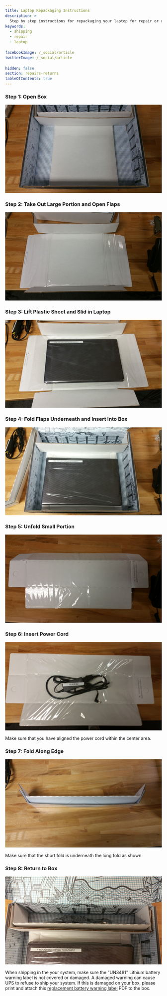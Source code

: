 ```yaml
---
title: Laptop Repackaging Instructions
description: >
  Step by step instructions for repackaging your laptop for repair or return
keywords:
  - shipping
  - repair
  - laptop

facebookImage: /_social/article
twitterImage: /_social/article

hidden: false
section: repairs-returns
tableOfContents: true
---
```


### Step 1: Open Box

![Step 1](/images/reboxing/Step1.jpg)

### Step 2: Take Out Large Portion and Open Flaps

![Step 2](/images/reboxing/Step2.jpg)

### Step 3: Lift Plastic Sheet and Slid in Laptop

![Step 3](/images/reboxing/Step3.jpg)

### Step 4: Fold Flaps Underneath and Insert Into Box

![Step 4](/images/reboxing/Step4.jpg)

### Step 5: Unfold Small Portion

![Step 5](/images/reboxing/Step5.jpg)

### Step 6: Insert Power Cord

![Step 6](/images/reboxing/Step6.jpg)

Make sure that you have aligned the power cord within the center area.

### Step 7: Fold Along Edge

![Step 7](/images/reboxing/Step7.jpg)

Make sure that the short fold is underneath the long fold as shown.

### Step 8: Return to Box

![Step 8](/images/reboxing/Step8.jpg)

When shipping in the your system, make sure the "UN3481" Lithium battery warning label is not covered or damaged. A damaged warning can cause UPS to refuse to ship your system. If this is damaged on your box, please print and attach this [replacement battery warning label](/images/reboxing/Li-Battery-Label-UN3481.pdf) PDF to the box.
